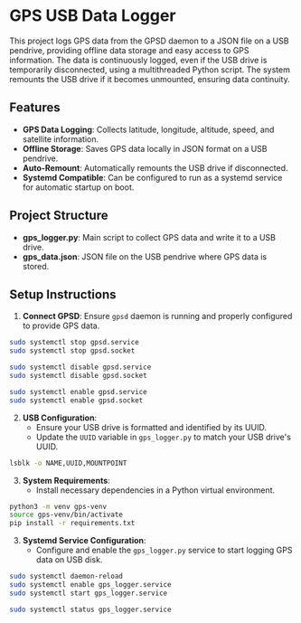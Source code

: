 # GPS USB Data Logger

This project logs GPS data from the GPSD daemon to a JSON file on a USB pendrive, providing offline data storage and easy access to GPS information. The data is continuously logged, even if the USB drive is temporarily disconnected, using a multithreaded Python script. The system remounts the USB drive if it becomes unmounted, ensuring data continuity.

## Features
- **GPS Data Logging**: Collects latitude, longitude, altitude, speed, and satellite information.
- **Offline Storage**: Saves GPS data locally in JSON format on a USB pendrive.
- **Auto-Remount**: Automatically remounts the USB drive if disconnected.
- **Systemd Compatible**: Can be configured to run as a systemd service for automatic startup on boot.

## Project Structure
- **gps_logger.py**: Main script to collect GPS data and write it to a USB drive.
- **gps_data.json**: JSON file on the USB pendrive where GPS data is stored.

## Setup Instructions

1. **Connect GPSD**: Ensure `gpsd` daemon is running and properly configured to provide GPS data.
```sh
sudo systemctl stop gpsd.service
sudo systemctl stop gpsd.socket

sudo systemctl disable gpsd.service
sudo systemctl disable gpsd.socket

sudo systemctl enable gpsd.service
sudo systemctl enable gpsd.socket
```

2. **USB Configuration**:
   - Ensure your USB drive is formatted and identified by its UUID.
   - Update the `UUID` variable in `gps_logger.py` to match your USB drive's UUID.
```sh
lsblk -o NAME,UUID,MOUNTPOINT
```   

3. **System Requirements**:
   - Install necessary dependencies in a Python virtual environment.
```sh
python3 -m venv gps-venv
source gps-venv/bin/activate
pip install -r requirements.txt
```

3. **Systemd Service Configuration**:
   - Configure and enable the `gps_logger.py` service to start logging GPS data on USB disk.
```sh
sudo systemctl daemon-reload
sudo systemctl enable gps_logger.service
sudo systemctl start gps_logger.service

sudo systemctl status gps_logger.service
```
